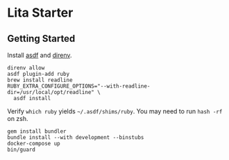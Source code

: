 # Lita Starter

## Getting Started

Install [asdf][asdf] and [direnv][direnv].

```
direnv allow
asdf plugin-add ruby
brew install readline
RUBY_EXTRA_CONFIGURE_OPTIONS="--with-readline-dir=/usr/local/opt/readline" \
  asdf install
```

Verify `which ruby` yields `~/.asdf/shims/ruby`.
You may need to run `hash -rf` on zsh.

```
gem install bundler
bundle install --with development --binstubs
docker-compose up
bin/guard
```

[asdf]: https://github.com/asdf-vm/asdf
[direnv]: https://direnv.net/